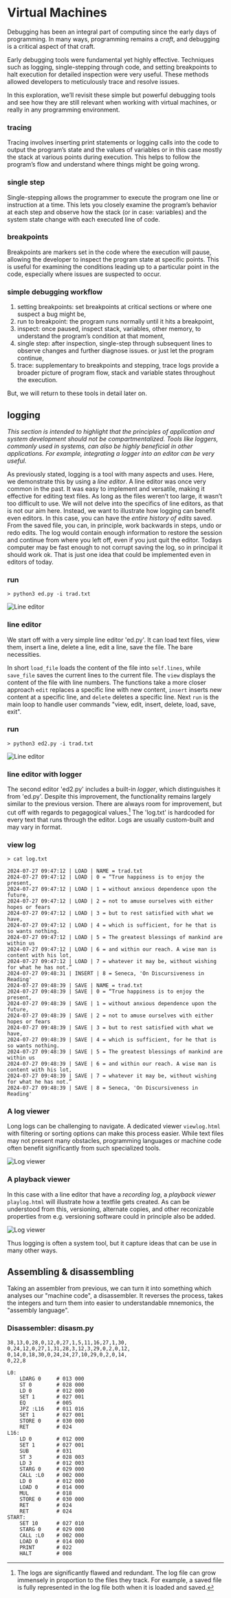 # Virtual Machines

Debugging has been an integral part of computing since
the early days of programming. In many ways, programming
remains a *craft*, and debugging is a critical aspect of
that craft.

Early debugging tools were fundamental yet highly effective.
Techniques such as logging, single-stepping through code,
and setting breakpoints to halt execution for detailed
inspection were very useful. These methods allowed developers
to meticulously trace and resolve issues.

In this exploration, we’ll revisit these simple but powerful
debugging tools and see how they are still relevant when
working with virtual machines, or really in any programming
environment.

### tracing

Tracing involves inserting print statements or logging calls
into the code to output the program’s state and the values of
variables or in this case mostly the stack at various points
during execution. This helps to follow the program’s flow and
understand where things might be going wrong.

### single step

Single-stepping allows the programmer to execute the program
one line or instruction at a time. This lets you closely examine
the program’s behavior at each step and observe how the stack
(or in case: variables) and the system state change with each
executed line of code.

### breakpoints

Breakpoints are markers set in the code where the execution
will pause, allowing the developer to inspect the program state
at specific points. This is useful for examining the conditions
leading up to a particular point in the code, especially where
issues are suspected to occur.


### simple debugging workflow

1. setting breakpoints: set breakpoints at critical sections or
   where one suspect a bug might be,
2. run to breakpoint: the program runs normally until it hits a
   breakpoint,
3. inspect: once paused, inspect stack, variables, other memory,
   to understand the program’s condition at that moment,
4. single step: after inspection, single-step through subsequent
   lines to observe changes and further diagnose issues.
   or just let the program continue,
5. trace: supplementary to breakpoints and stepping, trace logs
   provide a broader picture of program flow, stack and
   variable states throughout the execution.

But, we will return to these tools in detail later on.


## logging

*This section is intended to highlight that the principles of
application and system development should not be compartmentalized.
Tools like loggers, commonly used in systems, can also be highly
beneficial in other applications. For example, integrating a logger
into an editor can be very useful.*

As previously stated, logging is a tool with many aspects and uses.
Here, we demonstrate this by using a *line editor*. A line editor was
once very common in the past. It was easy to implement and versatile,
making it effective for editing text files. As long as the files
weren’t too large, it wasn’t too difficult to use. We will not delve
into the specifics of line editors, as that is not our aim here.
Instead, we want to illustrate how logging can benefit even editors.
In this case, you can have the *entire history of edits* saved. From
the saved file, you can, in principle, work backwards in steps, undo
or redo edits. The log would contain enough information to restore
the session and continue from where you left off, even if you just
quit the editor. Todays computer may be fast enough to not corrupt
saving the log, so in principal it should work ok. That is just
one idea that could be implemented even in editors of today.

### run

```shell
> python3 ed.py -i trad.txt
```

![Line editor](../assets/images/ed.png)

### line editor

We start off with a very simple line editor 'ed.py'. It can load text
files, view them, insert a line, delete a line, edit a line, save the
file. The bare necessities.

In short `load_file` loads the content of the file into `self.lines`,
while `save_file` saves the current lines to the current file. The
`view` displays the content of the file with line numbers. The
functions take a more closer approach `edit` replaces a specific line
with new content, `insert` inserts new content at a specific line, and
`delete` deletes a specific line. Next `run` is the main loop to handle
user commands "view, edit, insert, delete, load, save, exit".

### run

```shell
> python3 ed2.py -i trad.txt
```

![Line editor](../assets/images/ed2.png)

### line editor with logger

The second editor 'ed2.py' includes a built-in *logger*, which distinguishes it
from 'ed.py'. Despite this improvement, the functionality remains largely
similar to the previous version. There are always room for improvement,
but cut off with regards to pegagogical values.[^flawed] The 'log.txt'
is hardcoded for every text that runs through the editor. Logs are usually
custom-built and may vary in format.

[^flawed]: The logs are significantly flawed and redundant. The log file
can grow immensely in proportion to the files they track. For example,
a saved file is fully represented in the log file both when it is
loaded and saved.

### view log

```shell
> cat log.txt
```

```log
2024-07-27 09:47:12 | LOAD | NAME = trad.txt
2024-07-27 09:47:12 | LOAD | 0 = “True happiness is to enjoy the present,
2024-07-27 09:47:12 | LOAD | 1 = without anxious dependence upon the future,
2024-07-27 09:47:12 | LOAD | 2 = not to amuse ourselves with either hopes or fears
2024-07-27 09:47:12 | LOAD | 3 = but to rest satisfied with what we have,
2024-07-27 09:47:12 | LOAD | 4 = which is sufficient, for he that is so wants nothing.
2024-07-27 09:47:12 | LOAD | 5 = The greatest blessings of mankind are within us
2024-07-27 09:47:12 | LOAD | 6 = and within our reach. A wise man is content with his lot,
2024-07-27 09:47:12 | LOAD | 7 = whatever it may be, without wishing for what he has not.”
2024-07-27 09:48:31 | INSERT | 8 = Seneca, 'On Discursiveness in Reading'
2024-07-27 09:48:39 | SAVE | NAME = trad.txt
2024-07-27 09:48:39 | SAVE | 0 = “True happiness is to enjoy the present,
2024-07-27 09:48:39 | SAVE | 1 = without anxious dependence upon the future,
2024-07-27 09:48:39 | SAVE | 2 = not to amuse ourselves with either hopes or fears
2024-07-27 09:48:39 | SAVE | 3 = but to rest satisfied with what we have,
2024-07-27 09:48:39 | SAVE | 4 = which is sufficient, for he that is so wants nothing.
2024-07-27 09:48:39 | SAVE | 5 = The greatest blessings of mankind are within us
2024-07-27 09:48:39 | SAVE | 6 = and within our reach. A wise man is content with his lot,
2024-07-27 09:48:39 | SAVE | 7 = whatever it may be, without wishing for what he has not.”
2024-07-27 09:48:39 | SAVE | 8 = Seneca, 'On Discursiveness in Reading'
```


### A log viewer

Long logs can be challenging to navigate. A dedicated viewer `viewlog.html`
with filtering or sorting options can make this process easier. While text
files may not present many obstacles, programming languages or machine code
often benefit significantly from such specialized tools.

![Log viewer](../assets/images/viewlog.png)


### A playback viewer

In this case with a line editor that have a *recording log*, a *playback
viewer* `playlog.html` will illustrate how a textfile gets created. As can
be understood from this, versioning, alternate copies, and other reconizable
properties from e.g. versioning software could in principle also be added.

![Log viewer](../assets/images/playlog.png)

Thus logging is often a system tool, but it capture ideas that can be use
in many other ways.



## Assembling & disassembling

Taking an assembler from previous, we can turn it into something which
analyses our "machine code", a disassembler. It reverses the process,
takes the integers and turn them into easier to understandable mnemonics,
the "assembly language".


### Disassembler: disasm.py

```code
38,13,0,28,0,12,0,27,1,5,11,16,27,1,30,
0,24,12,0,27,1,31,28,3,12,3,29,0,2,0,12,
0,14,0,18,30,0,24,24,27,10,29,0,2,0,14,
0,22,8
```

```assembly
L0:
	LDARG 0     # 013 000
	ST 0        # 028 000
	LD 0        # 012 000
	SET 1       # 027 001
	EQ          # 005
	JPZ :L16    # 011 016
	SET 1       # 027 001
	STORE 0     # 030 000
	RET         # 024
L16:
	LD 0        # 012 000
	SET 1       # 027 001
	SUB         # 031
	ST 3        # 028 003
	LD 3        # 012 003
	STARG 0     # 029 000
	CALL :L0    # 002 000
	LD 0        # 012 000
	LOAD 0      # 014 000
	MUL         # 018
	STORE 0     # 030 000
	RET         # 024
	RET         # 024
START:
	SET 10      # 027 010
	STARG 0     # 029 000
	CALL :L0    # 002 000
	LOAD 0      # 014 000
	PRINT       # 022
	HALT        # 008
```




